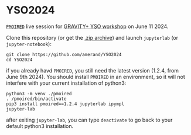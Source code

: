 # YSO2024

[`PMOIRED`](https://github.com/amerand/PMOIRED) live session for [GRAVITY+ YSO workshop](https://gravity-plus-yso2024.sciencesconf.org/?lang=en) on June 11 2024.

Clone this repository (or get the [.zip archive](https://github.com/amerand/YSO2024/archive/refs/heads/main.zip)) and launch `jupyterlab` (or `jupyter-notebook`):
```
git clone https://github.com/amerand/YSO2024
cd YSO2024
```

if you already havd `PMOIRED`, you still need the latest version (1.2.4, from June 9th 2024). You should install `PMOIRED` in an environment, so it will not interfere with your current installation of python3:
```
python3 -m venv ./pmoired
. /pmoired/bin/activate
pip3 install pmoired==1.2.4 jupyterlab ipympl
jupyter-lab
```
after exiting `jupyter-lab`, you can type `deactivate` to go back to your default python3 installation. 

